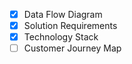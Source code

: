 - [x] Data Flow Diagram <br>
- [x] Solution Requirements <br>
- [x] Technology Stack <br>
- [ ] Customer Journey Map <br>
